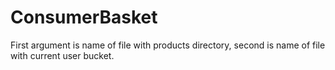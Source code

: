 # ConsumerBasket
First argument is name of file with products directory, second is name of file with current user bucket.
